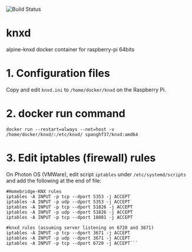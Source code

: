 ![Build Status](https://travis-ci.org/spanghf37/knxd.svg?branch=master)

# knxd
alpine-knxd docker container for raspberry-pi 64bits

# 1. Configuration files

Copy and edit ```knxd.ini``` to ```/home/docker/knxd``` on the Raspberry Pi.

# 2. docker run command

```
docker run --restart=always --net=host -v /home/docker/knxd/:/etc/knxd/ spanghf37/knxd:amd64
```

# 3. Edit iptables (firewall) rules
On Photon OS (VMWare), edit script ```iptables``` under ```/etc/systemd/scripts``` and add the following at the end of file:

```
#Homebridge-KNX rules
iptables -A INPUT -p tcp --dport 5353 -j ACCEPT
iptables -A INPUT -p udp --dport 5353 -j ACCEPT
iptables -A INPUT -p tcp --dport 51826 -j ACCEPT
iptables -A INPUT -p udp --dport 51826 -j ACCEPT
iptables -A INPUT -p tcp --dport 18081 -j ACCEPT

#knxd rules (assuming server listening on 6720 and 3671)
iptables -A INPUT -p tcp --dport 3671 -j ACCEPT
iptables -A INPUT -p udp --dport 3671 -j ACCEPT
iptables -A INPUT -p tcp --dport 6720 -j ACCEPT```

